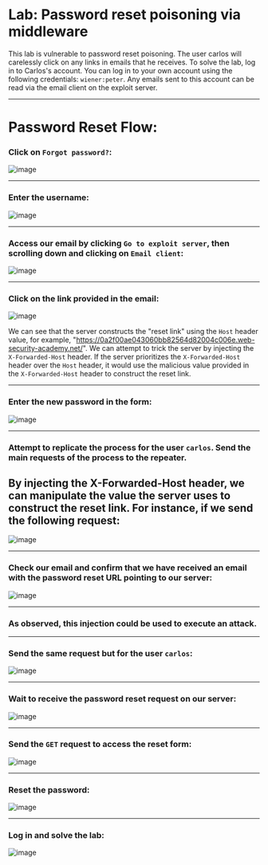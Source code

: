 # Lab: Password reset poisoning via middleware

This lab is vulnerable to password reset poisoning. The user carlos will carelessly click on any links in emails that he receives. To solve the lab, log in to Carlos's account. You can log in to your own account using the following credentials: `wiener:peter`. Any emails sent to this account can be read via the email client on the exploit server.

---

# Password Reset Flow:

### Click on `Forgot password?`:
![image](https://github.com/user-attachments/assets/a03835d0-333d-48d2-bd90-145771698435)

---

### Enter the username:
![image](https://github.com/user-attachments/assets/e3297070-437e-4cc7-9938-ea19c19ab408)

---

### Access our email by clicking `Go to exploit server`, then scrolling down and clicking on `Email client`:
![image](https://github.com/user-attachments/assets/6898b6d6-9360-4c9c-9393-7036eac7969d)

---

### Click on the link provided in the email:
![image](https://github.com/user-attachments/assets/d2ebabb0-b7cc-4e3d-b7b4-5345f4a8f46b)

We can see that the server constructs the "reset link" using the `Host` header value, for example, "https://0a2f00ae043060bb82564d82004c006e.web-security-academy.net/". We can attempt to trick the server by injecting the `X-Forwarded-Host` header. If the server prioritizes the `X-Forwarded-Host` header over the `Host` header, it would use the malicious value provided in the `X-Forwarded-Host` header to construct the reset link.

---

### Enter the new password in the form:
![image](https://github.com/user-attachments/assets/aea95600-47b1-4228-bef0-434f52cc206e)

---

### Attempt to replicate the process for the user `carlos`. Send the main requests of the process to the repeater.

## By injecting the X-Forwarded-Host header, we can manipulate the value the server uses to construct the reset link. For instance, if we send the following request:
![image](https://github.com/user-attachments/assets/72260c58-93a4-42de-bf45-b49dee829e60)

---

### Check our email and confirm that we have received an email with the password reset URL pointing to our server:
![image](https://github.com/user-attachments/assets/30037c03-e232-41bd-aabb-7e659bf1dcdd)

---

### As observed, this injection could be used to execute an attack.

---

### Send the same request but for the user `carlos`:
![image](https://github.com/user-attachments/assets/715daa03-a69e-4c53-8090-3248592baa03)

---

### Wait to receive the password reset request on our server:
![image](https://github.com/user-attachments/assets/dadeb2a2-bd96-4516-b5eb-c94b256e7d43)

---

### Send the `GET` request to access the reset form:
![image](https://github.com/user-attachments/assets/2870b5f8-f8f5-4d53-8120-81cdcf8135d8)

---

### Reset the password:
![image](https://github.com/user-attachments/assets/14823296-df73-478d-8501-74c3d4de5a80)

---

### Log in and solve the lab:
![image](https://github.com/user-attachments/assets/9b99c0f8-92f9-4a80-8e23-bb5325f0cc20)









